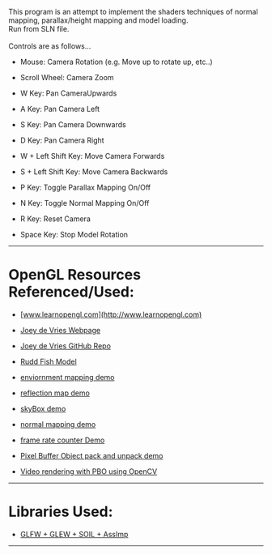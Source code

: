 
This program is an attempt to implement the shaders techniques of normal mapping, parallax/height mapping and model loading. <br>
Run from SLN file. <br>
<br>
Controls are as follows... 
- Mouse: Camera Rotation (e.g. Move up to rotate up, etc..) 
- Scroll Wheel: Camera Zoom 

- W Key: Pan CameraUpwards 
- A Key: Pan Camera Left 
- S Key: Pan Camera Downwards 
- D Key: Pan Camera Right 

- W + Left Shift Key: Move Camera Forwards 
- S + Left Shift Key: Move Camera Backwards 

- P Key: Toggle Parallax Mapping On/Off 
- N Key: Toggle Normal Mapping On/Off 

- R Key: Reset Camera 
- Space Key: Stop Model Rotation

----------------------------------------------------

# OpenGL Resources Referenced/Used:
- [www.learnopengl.com](http://www.learnopengl.com)
- [Joey de Vries Webpage](http://joeydevries.com/#home)
- [Joey de Vries GitHub Repo](https://github.com/JoeyDeVries/LearnOpenGL/blob/master/README.md)
- [Rudd Fish Model](https://www.turbosquid.com/3d-models/free-obj-model-fish-rudd/603242)

- [enviornment mapping demo](https://github.com/wangdingqiao/noteForOpenGL/blob/master/environmentMapping/reflection-sphere.png)
- [reflection map demo](https://github.com/wangdingqiao/noteForOpenGL/blob/master/environmentMapping/reflectionMap-combine.png)
- [skyBox demo](https://github.com/wangdingqiao/noteForOpenGL/blob/master/skyBox/skybox2.png)
- [normal mapping demo](https://github.com/wangdingqiao/noteForOpenGL/blob/master/advancedLighting/normalMapping/compare-model.png)
- [frame rate counter Demo](https://github.com/wangdingqiao/noteForOpenGL/blob/master/textRendering/fps.png)
- [Pixel Buffer Object pack and unpack demo](https://github.com/wangdingqiao/noteForOpenGL/blob/master/PBO/PBO-unpack/PBO-2.png)
- [Video rendering with PBO using OpenCV](https://github.com/wangdingqiao/noteForOpenGL/blob/master/videoRendering/render-video.png)

----------------------------------------------------

# Libraries Used:
- [GLFW + GLEW + SOIL + AssImp](https://github.com/wangdingqiao/noteForOpenGL/tree/master/libraries)

----------------------------------------------------



